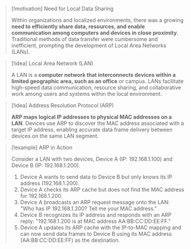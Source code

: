 > [!motivation] Need for Local Data Sharing
>
> Within organizations and localized environments, there was a growing **need to efficiently share data, resources, and enable communication among computers and devices in close proximity**. Traditional methods of data transfer were cumbersome and inefficient, prompting the development of Local Area Networks (LANs).

> [!idea] Local Area Network (LAN)
>
> A LAN is a **computer network that interconnects devices within a limited geographic area, such as an office** or campus. LANs facilitate high-speed data communication, resource sharing, and collaborative work among users and systems within the local environment.

> [!idea] Address Resolution Protocol (ARP)
>
> **ARP maps logical IP addresses to physical MAC addresses on a LAN**. Devices use ARP to discover the MAC address associated with a target IP address, enabling accurate data frame delivery between devices on the same LAN segment.

> [!example] ARP in Action
>
> Consider a LAN with two devices, Device A (IP: 192.168.1.100) and Device B (IP: 192.168.1.200).
>
> 1. Device A wants to send data to Device B but only knows its IP address (192.168.1.200).
> 2. Device A checks its ARP cache but does not find the MAC address for 192.168.1.200.
> 3. Device A broadcasts an ARP request message onto the LAN: "Who has IP 192.168.1.200? Tell me your MAC address."
> 4. Device B recognizes its IP address and responds with an ARP reply: "192.168.1.200 is at MAC address AA:BB:CC:DD:EE:FF."
> 5. Device A updates its ARP cache with the IP-to-MAC mapping and can now send data frames to Device B using its MAC address (AA:BB:CC:DD:EE:FF) as the destination.


